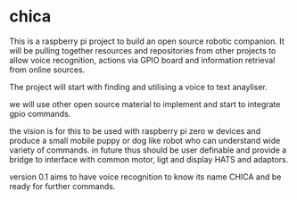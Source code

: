 # chica
This is a raspberry pi project to build an open source robotic companion. 
It will be pulling together resources and repositories from other projects to allow voice recognition, 
actions via GPIO board and information retrieval from online sources.

The project will start with finding and utilising a voice to text anayliser.  

we will use other open source material to implement and start to integrate gpio commands.

the vision is for this to be used with raspberry pi zero w devices and produce a small
mobile puppy or dog like robot who can understand wide variety of commands. in future thus should
be user definable and provide a bridge to interface with common motor, ligt and display
HATS and adaptors.


version 0.1 aims to have voice recognition to know its name CHICA and be ready for further commands.
